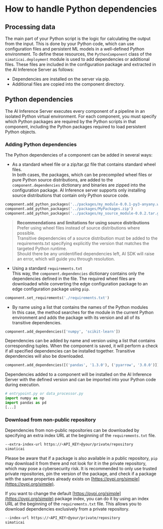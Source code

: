 <!--
SPDX-FileCopyrightText: Copyright (C) 2020 - 2024 Siemens AG

SPDX-License-Identifier: MIT
-->

# How to handle Python dependencies

## Processing data

The main part of your Python script is the logic for calculating the output from the input. This is done by your Python code, which can use configuration files and persistent ML models in a well-defined Python environment. To define these resources, the `PythonComponent` class of the `simaticai.deployment` module is used to add dependencies or additional files.
These files are included in the configuration package and extracted in the AI Inference Server as follows:

- Dependencies are installed on the server via pip.
- Additional files are copied into the component directory.

## Python dependencies

The AI Inference Server executes every component of a pipeline in an isolated Python virtual environment. For each component, you must specify which Python packages are required by the Python scripts in that component, including the Python packages required to load persistent Python objects.

### Adding Python dependencies

The Python dependencies of a component can be added in several ways:

- As a standard wheel file or a zip/tar.gz file that contains standard wheel files.\
  In both cases, the packages, which can be precompiled wheel files or pure Python source distributions, are added to the `component.dependencies` dictionary and binaries are zipped into the configuration package. AI Inference server supports only installing source distributions that contain only Python source code.

```python
component.add_python_packages('../packages/my_module-0.0.1-py3-anyany.whl')
component.add_python_packages('../packages/MyPackages.zip')
component.add_python_packages('../packages/my_source_module-0.0.2.tar.gz')
```

> **Recommendations and limitations for using source distributions**\
>  Prefer using wheel files instead of source distributions where possible.\
>  Transitive dependencies of a source distribution must be added to the requirements.txt specifying explicitly the version that matches the targeted Python runtime.\
>  Should there be any unidentified dependencies left, AI SDK will raise an error, which will guide you through resolution.

- Using a standard `requirements.txt`\
  This way, the `component.dependencies` dictionary contains only the dependencies defined in the file. The required wheel files are downloaded while converting the edge configuration package to an edge configuration package using `pip`.

```python
component.set_requirements('./requirements.txt')
```

- By name using a list that contains the names of the Python modules \
  In this case, the method searches for the module in the current Python environment and adds the package with its version and all of its transitive dependencies.

```python
component.add_dependencies(['numpy', 'scikit-learn'])
```

Dependencies can be added by name and version using a list that contains corresponding tuples. When the component is saved, it will perform a check if all specified dependencies can be installed together. Transitive dependencies will also be downloaded.

```python
component.add_dependencies([('pandas', '1.3.0'), ('pyarrow', '3.0.0')])
```

Dependencies added to a component will be installed on the AI Inference Server with the defined version and can be imported into your Python code during execution.

```python
# entrypoint.py or data_processor.py
import numpy as np
import pandas as pd
[...]
```

### Download from non-public repository

Dependencies from non-public repositories can be downloaded by specifying an extra index URL at the beginning of the `requirements.txt` file.

```bash
--extra-index-url https://<API_KEY>@your/private/repository
simaticai
```

Please be aware that if a package is also available in a public repository, `pip` may download it from there and not look for it in the private repository, which may pose a cybersecurity risk.
It is recommended to only use trusted private repositories, pin the version of the package, and check if a package with the same properties already exists on [https://pypi.org/simple](https://pypi.org/simple).

If you want to change the default [https://pypi.org/simple](https://pypi.org/simple) package index, you can do it by using an index URL at the beginning of the `requirements.txt` file. This allows you to download dependencies exclusively from a private repository.

```bash
--index-url https://<API_KEY>@your/private/repository
simaticai
```
